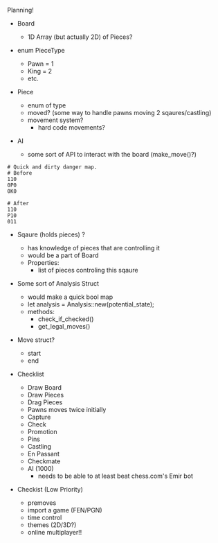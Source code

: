   Planning!

- Board
  - 1D Array (but actually 2D) of Pieces?

- enum PieceType
  - Pawn = 1
  - King = 2
  - etc.
 
- Piece
  - enum of type
  - moved? (some way to handle pawns moving 2 sqaures/castling)
  - movement system?
    - hard code movements?

- AI
  - some sort of API to interact with the board (make_move()?)

```
# Quick and dirty danger map.
# Before
110
0P0
0K0

# After
110
P10
011
```

- Sqaure (holds pieces) ?
  - has knowledge of pieces that are controlling it
  - would be a part of Board
  - Properties:
    - list of pieces controling this sqaure

- Some sort of Analysis Struct
  - would make a quick bool map 
  - let analysis = Analysis::new(potential_state);
  - methods:
    - check_if_checked()
    - get_legal_moves()

- Move struct?
  - start
  - end

- Checklist
  - Draw Board
  - Draw Pieces
  - Drag Pieces
  - Pawns moves twice initially
  - Capture
  - Check
  - Promotion
  - Pins
  - Castling
  - En Passant
  - Checkmate
  - AI (1000)
    - needs to be able to at least beat chess.com's Emir bot

- Checkist (Low Priority)
  - premoves
  - import a game (FEN/PGN)
  - time control
  - themes (2D/3D?)
  - online multiplayer!!

